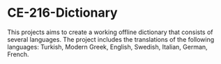 # CE-216-Dictionary
This projects aims to create a working offline dictionary that consists of several languages.
The project includes the translations of the following languages: Turkish, Modern Greek, English, Swedish, Italian, German, French.

